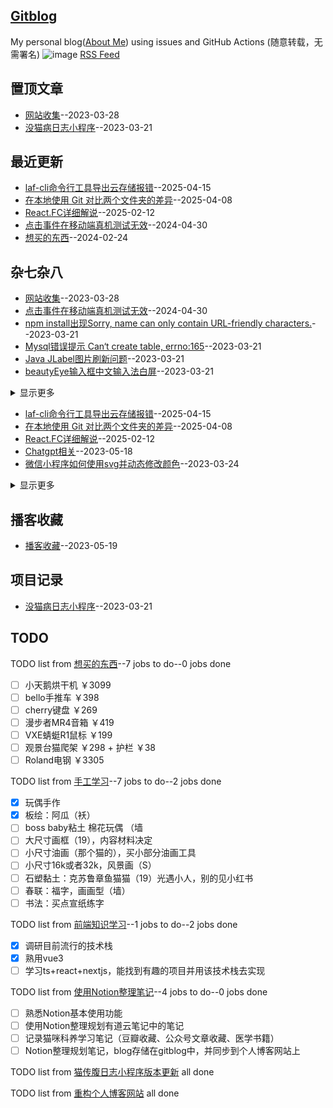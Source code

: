 ## [Gitblog](https://yihong0618.github.io/gitblog/)
My personal blog([About Me](https://github.com/yihong0618/gitblog/issues/282)) using issues and GitHub Actions (随意转载，无需署名)
![image](https://github.com/user-attachments/assets/a168bf11-661e-4566-b042-7fc9544de528)
[RSS Feed](https://raw.githubusercontent.com/Smileye-v/gitblog/master/feed.xml)

## 置顶文章
- [网站收集](https://github.com/Smileye-v/gitblog/issues/17)--2023-03-28
- [没猫病日志小程序](https://github.com/Smileye-v/gitblog/issues/8)--2023-03-21
## 最近更新
- [laf-cli命令行工具导出云存储报错](https://github.com/Smileye-v/gitblog/issues/28)--2025-04-15
- [在本地使用 Git 对比两个文件夹的差异](https://github.com/Smileye-v/gitblog/issues/27)--2025-04-08
- [React.FC详细解说](https://github.com/Smileye-v/gitblog/issues/25)--2025-02-12
- [点击事件在移动端真机测试无效](https://github.com/Smileye-v/gitblog/issues/24)--2024-04-30
- [想买的东西](https://github.com/Smileye-v/gitblog/issues/23)--2024-02-24
## 杂七杂八
- [网站收集](https://github.com/Smileye-v/gitblog/issues/17)--2023-03-28
- [点击事件在移动端真机测试无效](https://github.com/Smileye-v/gitblog/issues/24)--2024-04-30
- [npm install出现Sorry, name can only contain URL-friendly characters.](https://github.com/Smileye-v/gitblog/issues/14)--2023-03-21
- [Mysql错误提示 Can‘t create table, errno:165](https://github.com/Smileye-v/gitblog/issues/13)--2023-03-21
- [Java JLabel图片刷新问题](https://github.com/Smileye-v/gitblog/issues/12)--2023-03-21
- [beautyEye输入框中文输入法白屏](https://github.com/Smileye-v/gitblog/issues/10)--2023-03-21
<details><summary>显示更多</summary>

- [Java mousedragged事件时控件闪烁](https://github.com/Smileye-v/gitblog/issues/9)--2023-03-21
- [actions生成md文件异常](https://github.com/Smileye-v/gitblog/issues/5)--2023-03-20
</details>

- [laf-cli命令行工具导出云存储报错](https://github.com/Smileye-v/gitblog/issues/28)--2025-04-15
- [在本地使用 Git 对比两个文件夹的差异](https://github.com/Smileye-v/gitblog/issues/27)--2025-04-08
- [React.FC详细解说](https://github.com/Smileye-v/gitblog/issues/25)--2025-02-12
- [Chatgpt相关](https://github.com/Smileye-v/gitblog/issues/18)--2023-05-18
- [微信小程序如何使用svg并动态修改颜色](https://github.com/Smileye-v/gitblog/issues/16)--2023-03-24
<details><summary>显示更多</summary>

- [python爬虫读取ins照片问题总结](https://github.com/Smileye-v/gitblog/issues/15)--2023-03-21
- [Java JFileChooser保存文件](https://github.com/Smileye-v/gitblog/issues/11)--2023-03-21
- [pip安装出现sslerror的问题](https://github.com/Smileye-v/gitblog/issues/1)--2023-03-20
</details>

## 播客收藏
- [播客收藏](https://github.com/Smileye-v/gitblog/issues/19)--2023-05-19
## 项目记录
- [没猫病日志小程序](https://github.com/Smileye-v/gitblog/issues/8)--2023-03-21
## TODO
TODO list from [想买的东西](https://github.com/Smileye-v/gitblog/issues/23)--7 jobs to do--0 jobs done
- [ ] 小天鹅烘干机 ￥3099
- [ ] bello手推车 ￥398
- [ ] cherry键盘 ￥269
- [ ] 漫步者MR4音箱 ￥419
- [ ] VXE蜻蜓R1鼠标 ￥199
- [ ] 观景台猫爬架 ￥298 + 护栏 ￥38
- [ ] Roland电钢 ￥3305

TODO list from [手工学习](https://github.com/Smileye-v/gitblog/issues/22)--7 jobs to do--2 jobs done
- [x] 玩偶手作
- [x] 板绘：阿瓜（袄）
- [ ] boss baby粘土 棉花玩偶 （墙
- [ ] 大尺寸画框（19），内容材料决定
- [ ] 小尺寸油画（那个猫的），买小部分油画工具
- [ ] 小尺寸16k或者32k，风景画（S）
- [ ] 石塑黏土：克苏鲁章鱼猫猫（19）光遇小人，别的见小红书
- [ ] 春联：福字，画画型（墙）
- [ ] 书法：买点宣纸练字

TODO list from [前端知识学习](https://github.com/Smileye-v/gitblog/issues/21)--1 jobs to do--2 jobs done
- [x] 调研目前流行的技术栈
- [x] 熟用vue3
- [ ] 学习ts+react+nextjs，能找到有趣的项目并用该技术栈去实现

TODO list from [使用Notion整理笔记](https://github.com/Smileye-v/gitblog/issues/20)--4 jobs to do--0 jobs done
- [ ] 熟悉Notion基本使用功能
- [ ] 使用Notion整理规划有道云笔记中的笔记
- [ ] 记录猫咪科养学习笔记（豆瓣收藏、公众号文章收藏、医学书籍）
- [ ] Notion整理规划笔记，blog存储在gitblog中，并同步到个人博客网站上

TODO list from [猫传腹日志小程序版本更新](https://github.com/Smileye-v/gitblog/issues/7) all done

TODO list from [重构个人博客网站](https://github.com/Smileye-v/gitblog/issues/6) all done

